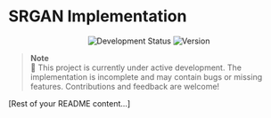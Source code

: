 # SRGAN Implementation

<p align="center">
  <img src="https://img.shields.io/badge/Status-Under_Development-orange" alt="Development Status"/>
  <img src="https://img.shields.io/badge/Version-0.1_alpha-blue" alt="Version"/>
</p>

> **Note**  
> 🚧 This project is currently under active development. The implementation is incomplete and may contain bugs or missing features. Contributions and feedback are welcome!

[Rest of your README content...]
